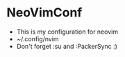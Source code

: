 # NeoVimConf

<ul>
<li>This is my configuration for neovim</li>
<li>~/.config/nvim</li>
<li>Don't forget :su and :PackerSync :)</li>
</ul>
